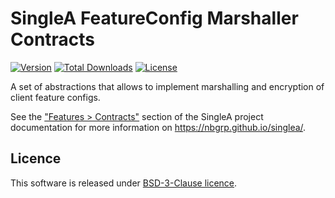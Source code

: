 # SingleA FeatureConfig Marshaller Contracts

[![Version](http://poser.pugx.org/nbgrp/singlea-marshaller-contracts/version)](https://packagist.org/packages/nbgrp/singlea-marshaller-contracts)
[![Total Downloads](http://poser.pugx.org/nbgrp/singlea-marshaller-contracts/downloads)](https://packagist.org/packages/nbgrp/singlea-marshaller-contracts)
[![License](http://poser.pugx.org/nbgrp/singlea-marshaller-contracts/license)](https://packagist.org/packages/nbgrp/singlea-marshaller-contracts)

A set of abstractions that allows to implement marshalling and encryption of client feature configs.

See the ["Features > Contracts"](https://nbgrp.github.io/singlea/features/contracts/) section of the
SingleA project documentation for more information on https://nbgrp.github.io/singlea/.

## Licence

This software is released under [BSD-3-Clause licence](LICENSE).
